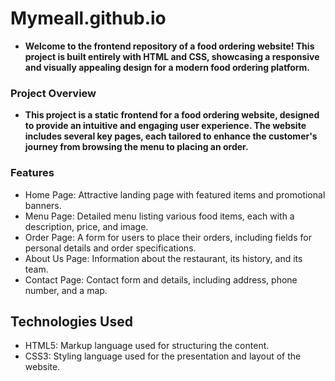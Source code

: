 # Mymeall.github.io
- **Welcome to the frontend repository of a food ordering website! This project is built entirely with HTML and CSS, showcasing a responsive and visually appealing design for a modern food ordering platform.**

### Project Overview
- **This project is a static frontend for a food ordering website, designed to provide an intuitive and engaging user experience. The website includes several key pages, each tailored to enhance the customer's journey from browsing the menu to placing an order.**

### Features
- Home Page: Attractive landing page with featured items and promotional banners.
- Menu Page: Detailed menu listing various food items, each with a description, price, and image.
- Order Page: A form for users to place their orders, including fields for personal details and order specifications.
- About Us Page: Information about the restaurant, its history, and its team.
- Contact Page: Contact form and details, including address, phone number, and a map.
## Technologies Used
- HTML5: Markup language used for structuring the content.
- CSS3: Styling language used for the presentation and layout of the website.
